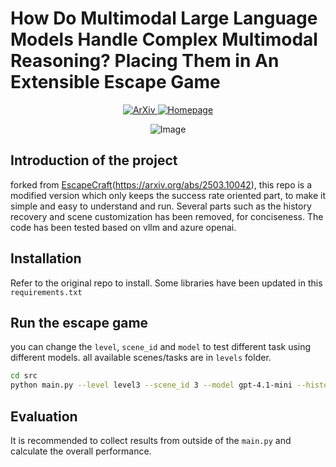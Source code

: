 # How Do Multimodal Large Language Models Handle Complex Multimodal Reasoning? Placing Them in An Extensible Escape Game


<p align="center">
  <a href="https://arxiv.org/abs/2503.10042">
    <img src="https://img.shields.io/badge/arXiv-2503.10042-b31b1b.svg" alt="ArXiv">
  </a>
  <a href="https://thunlp-mt.github.io/EscapeCraft/">
    <img src="https://img.shields.io/badge/Homepage-Website-blue" alt="Homepage">
  </a>
</p>


<p align="center">
<img src="./figures/teaser_git.png" alt="Image">
</p>


## Introduction of the project 
forked from [EscapeCraft](https://github.com/THUNLP-MT/EscapeCraft)(https://arxiv.org/abs/2503.10042), this repo is a modified version which only keeps the success rate oriented part, to make it simple and easy to understand and run. 
Several parts such as the history recovery and scene customization has been removed, for conciseness.
The code has been tested based on vllm and azure openai.

## Installation
Refer to the original repo to install. Some libraries have been updated in this `requirements.txt`



## Run the escape game

you can change the `level`, `scene_id` and `model` to test different task using different models.
all available scenes/tasks are in `levels` folder.
```bash
cd src
python main.py --level level3 --scene_id 3 --model gpt-4.1-mini --history_type full --hint --max_allowed_steps 20
```



## Evaluation
It is recommended to collect results from outside of the `main.py` and calculate the overall performance. 

